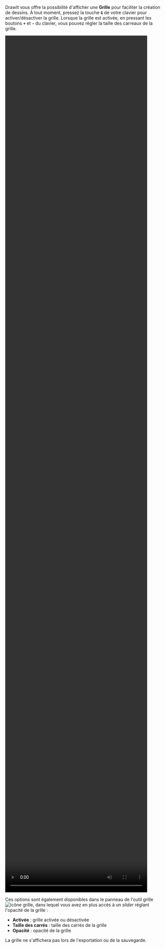 DrawIt vous offre la possibilité d'afficher une **Grille** pour faciliter la création de dessins. À tout moment, pressez la touche **`G`** de votre clavier pour activer/désactiver la grille. Lorsque la grille est activée, en pressant les boutons **`+`** et **`-`** du clavier, vous pouvez régler la taille des carreaux de la grille.

<video width="90%" height="70%" class="doc-fig" autoplay loop>
    <source src="./assets/doc/vid/grille.webm" type="video/webm">
</video>

Ces options sont également disponibles dans le panneau de l'outil grille ![icône grille](./assets/sidebar-icons/grid.png), dans lequel vous avez en plus accès à un _slider_ réglant l'opacité de la grille :
*   **Activée** : grille activée ou désactivée
*   **Taille des carrés** : taille des carrés de la grille
*   **Opacité** : opacité de la grille

La grille ne s'affichera pas lors de l'exportation ou de la sauvegarde.
